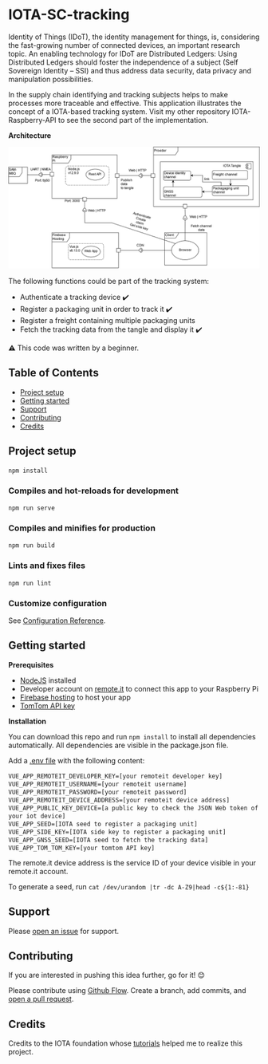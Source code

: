 # IOTA-SC-tracking
Identity of Things (IDoT), the identity management for things, is, considering the fast-growing number of connected devices, an important research topic. An enabling technology for IDoT are Distributed Ledgers: Using Distributed Ledgers should foster the independence of a subject (Self Sovereign Identity – SSI) and thus address data security, data privacy and manipulation possibilities. 

In the supply chain identifying and tracking subjects helps to make processes more traceable and effective.
This application illustrates the concept of a IOTA-based tracking system. 
Visit my other repository IOTA-Raspberry-API to see the second part of the implementation. 

**Architecture**

![architecture](https://github.com/flooji/IOTA-SC-tracking/blob/master/architecture.png)

The following functions could be part of the tracking system:
- Authenticate a tracking device :heavy_check_mark:
- Register a packaging unit in order to track it :heavy_check_mark: 
- Register a freight containing multiple packaging units
- Fetch the tracking data from the tangle and display it :heavy_check_mark:

:warning: This code was written by a beginner. 

## Table of Contents

- [Project setup](#project-setup)
- [Getting started](#getting-started)
- [Support](#support)
- [Contributing](#contributing)
- [Credits](#credits)

## Project setup
```
npm install
```

### Compiles and hot-reloads for development
```
npm run serve
```

### Compiles and minifies for production
```
npm run build
```

### Lints and fixes files
```
npm run lint
```

### Customize configuration
See [Configuration Reference](https://cli.vuejs.org/config/).


## Getting started

**Prerequisites**

- [NodeJS](https://nodejs.org/en/) installed
- Developer account on [remote.it](https://remote.it/) to connect this app to your Raspberry Pi
- [Firebase hosting](https://firebase.google.com/docs/hosting/quickstart) to host your app
- [TomTom API key](https://developer.tomtom.com/)

**Installation**

You can download this repo and run ```npm install``` to install all dependencies automatically. 
All dependencies are visible in the package.json file.

Add a [.env file](https://stackabuse.com/managing-environment-variables-in-node-js-with-dotenv/) with the following content: 
```
VUE_APP_REMOTEIT_DEVELOPER_KEY=[your remoteit developer key]
VUE_APP_REMOTEIT_USERNAME=[your remoteit username]
VUE_APP_REMOTEIT_PASSWORD=[your remoteit password]
VUE_APP_REMOTEIT_DEVICE_ADDRESS=[your remoteit device address] 
VUE_APP_PUBLIC_KEY_DEVICE=[a public key to check the JSON Web token of your iot device]
VUE_APP_SEED=[IOTA seed to register a packaging unit] 
VUE_APP_SIDE_KEY=[IOTA side key to register a packaging unit]
VUE_APP_GNSS_SEED=[IOTA seed to fetch the tracking data]
VUE_APP_TOM_TOM_KEY=[your tomtom API key]
``` 
The remote.it device address is the service ID of your device visible in your remote.it account.

To generate a seed, run ```cat /dev/urandom |tr -dc A-Z9|head -c${1:-81}```

## Support

Please [open an issue](https://github.com/flooji/IOTA-Raspberry-API/issues/new) for support.

## Contributing

If you are interested in pushing this idea further, go for it! :blush:

Please contribute using [Github Flow](https://guides.github.com/introduction/flow/). Create a branch, add commits, and [open a pull request](https://github.com/flooji/IOTA-Raspberry-API/compare/).

## Credits

Credits to the IOTA foundation whose [tutorials](https://docs.iota.org/docs/client-libraries/0.1/mam/js/create-restricted-channel) helped me to realize this project.

